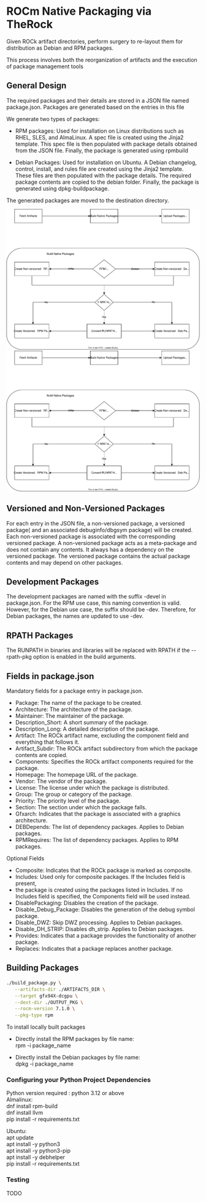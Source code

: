 # ROCm Native Packaging via TheRock

Given ROCk artifact directories, perform surgery to re-layout them for
distribution as Debian and RPM packages.

This process involves both the reorganization of artifacts and the
execution of package management tools

## General Design
The required packages and their details are stored in a JSON file
named package.json. Packages are generated based on the entries in this file

We generate two types of packages:

- RPM packages: Used for installation on Linux distributions such as
  RHEL, SLES, and AlmaLinux. A spec file is created using the Jinja2 template.
  This spec file is then populated with package details obtained from
  the JSON file. Finally, the package is generated using rpmbuild

- Debian Packages: Used for installation on Ubuntu.
  A Debian changelog, control, install, and rules file are created
  using the Jinja2 template. These files are then populated with the
  package details. The required package contents are copied to the
  debian folder. Finally, the package is generated using dpkg-buildpackage.

The generated packages are moved to the destination directory.

![Building Package](assets/native_packaging.drawio.svg#gh-light-mode-only)
![Building Package (dark)](assets/native_packaging.drawio.svg#gh-dark-mode-only)

## Versioned and Non-Versioned Packages
For each entry in the JSON file, a non-versioned package,
a versioned package( and an associated debuginfo/dbgsym package) will be created.
Each non-versioned package is associated with the corresponding versioned
package. A non-versioned package acts as a meta-package and does not
contain any contents. It always has a dependency on the versioned package.
The versioned package contains the actual package contents and may
depend on other packages.

## Development Packages
The development packages are named with the suffix -devel in package.json.
For the RPM use case, this naming convention is valid. However, for the
Debian use case, the suffix should be -dev. Therefore, for Debian packages,
the names are updated to use -dev.

## RPATH Packages
The RUNPATH in binaries and libraries will be replaced with RPATH if
the --rpath-pkg option is enabled in the build arguments.

## Fields in package.json
Mandatory fields for a package entry in package.json.

- Package: The name of the package to be created.
- Architecture: The architecture of the package.
- Maintainer: The maintainer of the package.
- Description_Short: A short summary of the package.
- Description_Long: A detailed description of the package.
- Artifact: The ROCk artifact name, excluding the component field and everything that follows it.
- Artifact_Subdir: The ROCk artifact subdirectory from which the package contents are copied.
- Components: Specifies the ROCk artifact components required for the package.
- Homepage: The homepage URL of the package.
- Vendor: The vendor of the package.
- License: The license under which the package is distributed.
- Group: The group or category of the package.
- Priority: The priority level of the package.
- Section: The section under which the package falls.
- Gfxarch: Indicates that the package is associated with a graphics architecture.
- DEBDepends: The list of dependency packages. Applies to Debian packages.
- RPMRequires: The list of dependency packages. Applies to RPM packages.

Optional Fields
- Composite: Indicates that the ROCk package is marked as composite.
- Includes: Used only for composite packages. If the Includes field is present,
- the package is created using the packages listed in Includes. If no Includes
field is specified, the Components field will be used instead.
- DisablePackaging: Disables the creation of the package.
- Disable_Debug_Package: Disables the generation of the debug symbol package.
- Disable_DWZ: Skip DWZ processing. Applies to Debian packages.
- Disable_DH_STRIP: Disables dh_strip. Applies to Debian packages.
- Provides: Indicates that a package provides the functionality of another package.
- Replaces: Indicates that a package replaces another package.

## Building Packages

```bash
./build_package.py \
   --artifacts-dir ./ARTIFACTS_DIR \
   --target gfx94X-dcgpu \
   --dest-dir ./OUTPUT_PKG \
   --rocm-version 7.1.0 \
   --pkg-type rpm
```

To install locally built packages

 - Directly install the RPM  packages by file name:<br>
   rpm -i package_name

 - Directly install the Debian  packages by file name:<br>
   dpkg -i package_name

### Configuring your Python Project Dependencies
Python version required : python 3.12 or above<br>
Almalinux:<br>
dnf install rpm-build<br>
dnf install llvm<br>
pip install -r requirements.txt<br>

Ubuntu:<br>
apt update<br>
apt install -y python3<br>
apt install -y python3-pip<br>
apt install -y debhelper<br>
pip install -r requirements.txt<br>

### Testing
TODO
